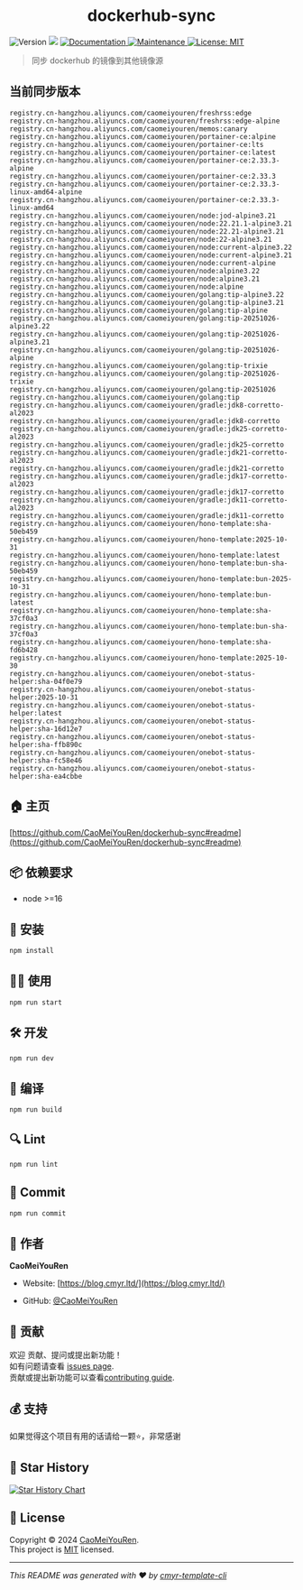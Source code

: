 <h1 align="center">dockerhub-sync </h1>
<p>
  <img alt="Version" src="https://img.shields.io/badge/version-0.1.0-blue.svg?cacheSeconds=2592000" />
  <img src="https://img.shields.io/badge/node-%3E%3D16-blue.svg" />
  <a href="https://github.com/CaoMeiYouRen/dockerhub-sync#readme" target="_blank">
    <img alt="Documentation" src="https://img.shields.io/badge/documentation-yes-brightgreen.svg" />
  </a>
  <a href="https://github.com/CaoMeiYouRen/dockerhub-sync/graphs/commit-activity" target="_blank">
    <img alt="Maintenance" src="https://img.shields.io/badge/Maintained%3F-yes-green.svg" />
  </a>
  <a href="https://github.com/CaoMeiYouRen/dockerhub-sync/blob/master/LICENSE" target="_blank">
    <img alt="License: MIT" src="https://img.shields.io/github/license/CaoMeiYouRen/dockerhub-sync?color=yellow" />
  </a>
</p>


> 同步 dockerhub 的镜像到其他镜像源

## 当前同步版本

<!-- DOCKER_START -->
```
registry.cn-hangzhou.aliyuncs.com/caomeiyouren/freshrss:edge
registry.cn-hangzhou.aliyuncs.com/caomeiyouren/freshrss:edge-alpine
registry.cn-hangzhou.aliyuncs.com/caomeiyouren/memos:canary
registry.cn-hangzhou.aliyuncs.com/caomeiyouren/portainer-ce:alpine
registry.cn-hangzhou.aliyuncs.com/caomeiyouren/portainer-ce:lts
registry.cn-hangzhou.aliyuncs.com/caomeiyouren/portainer-ce:latest
registry.cn-hangzhou.aliyuncs.com/caomeiyouren/portainer-ce:2.33.3-alpine
registry.cn-hangzhou.aliyuncs.com/caomeiyouren/portainer-ce:2.33.3
registry.cn-hangzhou.aliyuncs.com/caomeiyouren/portainer-ce:2.33.3-linux-amd64-alpine
registry.cn-hangzhou.aliyuncs.com/caomeiyouren/portainer-ce:2.33.3-linux-amd64
registry.cn-hangzhou.aliyuncs.com/caomeiyouren/node:jod-alpine3.21
registry.cn-hangzhou.aliyuncs.com/caomeiyouren/node:22.21.1-alpine3.21
registry.cn-hangzhou.aliyuncs.com/caomeiyouren/node:22.21-alpine3.21
registry.cn-hangzhou.aliyuncs.com/caomeiyouren/node:22-alpine3.21
registry.cn-hangzhou.aliyuncs.com/caomeiyouren/node:current-alpine3.22
registry.cn-hangzhou.aliyuncs.com/caomeiyouren/node:current-alpine3.21
registry.cn-hangzhou.aliyuncs.com/caomeiyouren/node:current-alpine
registry.cn-hangzhou.aliyuncs.com/caomeiyouren/node:alpine3.22
registry.cn-hangzhou.aliyuncs.com/caomeiyouren/node:alpine3.21
registry.cn-hangzhou.aliyuncs.com/caomeiyouren/node:alpine
registry.cn-hangzhou.aliyuncs.com/caomeiyouren/golang:tip-alpine3.22
registry.cn-hangzhou.aliyuncs.com/caomeiyouren/golang:tip-alpine3.21
registry.cn-hangzhou.aliyuncs.com/caomeiyouren/golang:tip-alpine
registry.cn-hangzhou.aliyuncs.com/caomeiyouren/golang:tip-20251026-alpine3.22
registry.cn-hangzhou.aliyuncs.com/caomeiyouren/golang:tip-20251026-alpine3.21
registry.cn-hangzhou.aliyuncs.com/caomeiyouren/golang:tip-20251026-alpine
registry.cn-hangzhou.aliyuncs.com/caomeiyouren/golang:tip-trixie
registry.cn-hangzhou.aliyuncs.com/caomeiyouren/golang:tip-20251026-trixie
registry.cn-hangzhou.aliyuncs.com/caomeiyouren/golang:tip-20251026
registry.cn-hangzhou.aliyuncs.com/caomeiyouren/golang:tip
registry.cn-hangzhou.aliyuncs.com/caomeiyouren/gradle:jdk8-corretto-al2023
registry.cn-hangzhou.aliyuncs.com/caomeiyouren/gradle:jdk8-corretto
registry.cn-hangzhou.aliyuncs.com/caomeiyouren/gradle:jdk25-corretto-al2023
registry.cn-hangzhou.aliyuncs.com/caomeiyouren/gradle:jdk25-corretto
registry.cn-hangzhou.aliyuncs.com/caomeiyouren/gradle:jdk21-corretto-al2023
registry.cn-hangzhou.aliyuncs.com/caomeiyouren/gradle:jdk21-corretto
registry.cn-hangzhou.aliyuncs.com/caomeiyouren/gradle:jdk17-corretto-al2023
registry.cn-hangzhou.aliyuncs.com/caomeiyouren/gradle:jdk17-corretto
registry.cn-hangzhou.aliyuncs.com/caomeiyouren/gradle:jdk11-corretto-al2023
registry.cn-hangzhou.aliyuncs.com/caomeiyouren/gradle:jdk11-corretto
registry.cn-hangzhou.aliyuncs.com/caomeiyouren/hono-template:sha-50eb459
registry.cn-hangzhou.aliyuncs.com/caomeiyouren/hono-template:2025-10-31
registry.cn-hangzhou.aliyuncs.com/caomeiyouren/hono-template:latest
registry.cn-hangzhou.aliyuncs.com/caomeiyouren/hono-template:bun-sha-50eb459
registry.cn-hangzhou.aliyuncs.com/caomeiyouren/hono-template:bun-2025-10-31
registry.cn-hangzhou.aliyuncs.com/caomeiyouren/hono-template:bun-latest
registry.cn-hangzhou.aliyuncs.com/caomeiyouren/hono-template:sha-37cf0a3
registry.cn-hangzhou.aliyuncs.com/caomeiyouren/hono-template:bun-sha-37cf0a3
registry.cn-hangzhou.aliyuncs.com/caomeiyouren/hono-template:sha-fd6b428
registry.cn-hangzhou.aliyuncs.com/caomeiyouren/hono-template:2025-10-30
registry.cn-hangzhou.aliyuncs.com/caomeiyouren/onebot-status-helper:sha-04f0e79
registry.cn-hangzhou.aliyuncs.com/caomeiyouren/onebot-status-helper:2025-10-31
registry.cn-hangzhou.aliyuncs.com/caomeiyouren/onebot-status-helper:latest
registry.cn-hangzhou.aliyuncs.com/caomeiyouren/onebot-status-helper:sha-16d12e7
registry.cn-hangzhou.aliyuncs.com/caomeiyouren/onebot-status-helper:sha-ffb890c
registry.cn-hangzhou.aliyuncs.com/caomeiyouren/onebot-status-helper:sha-fc58e46
registry.cn-hangzhou.aliyuncs.com/caomeiyouren/onebot-status-helper:sha-ea4cbbe
```
<!-- DOCKER_END -->

## 🏠 主页

[https://github.com/CaoMeiYouRen/dockerhub-sync#readme](https://github.com/CaoMeiYouRen/dockerhub-sync#readme)


## 📦 依赖要求


- node >=16

## 🚀 安装

```sh
npm install
```

## 👨‍💻 使用

```sh
npm run start
```

## 🛠️ 开发

```sh
npm run dev
```

## 🔧 编译

```sh
npm run build
```

## 🔍 Lint

```sh
npm run lint
```

## 💾 Commit

```sh
npm run commit
```


## 👤 作者


**CaoMeiYouRen**

* Website: [https://blog.cmyr.ltd/](https://blog.cmyr.ltd/)

* GitHub: [@CaoMeiYouRen](https://github.com/CaoMeiYouRen)


## 🤝 贡献

欢迎 贡献、提问或提出新功能！<br />如有问题请查看 [issues page](https://github.com/CaoMeiYouRen/dockerhub-sync/issues). <br/>贡献或提出新功能可以查看[contributing guide](https://github.com/CaoMeiYouRen/dockerhub-sync/blob/master/CONTRIBUTING.md).

## 💰 支持

如果觉得这个项目有用的话请给一颗⭐️，非常感谢

## 🌟 Star History

[![Star History Chart](https://api.star-history.com/svg?repos=CaoMeiYouRen/dockerhub-sync&type=Date)](https://star-history.com/#CaoMeiYouRen/dockerhub-sync&Date)

## 📝 License

Copyright © 2024 [CaoMeiYouRen](https://github.com/CaoMeiYouRen).<br />
This project is [MIT](https://github.com/CaoMeiYouRen/dockerhub-sync/blob/master/LICENSE) licensed.

***
_This README was generated with ❤️ by [cmyr-template-cli](https://github.com/CaoMeiYouRen/cmyr-template-cli)_
